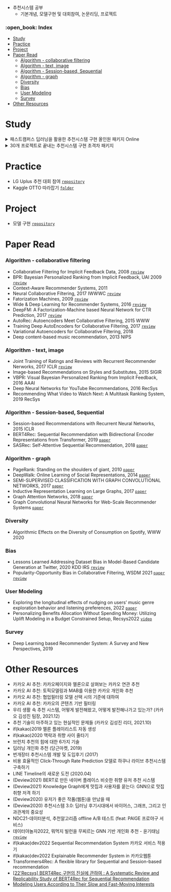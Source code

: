 - 추천시스템 공부
  - 기본개념, 모델구현 및 대회참여, 논문리딩, 프로젝트

<h3>:open_book: Index</h3>
<!-- TOC -->

- [Study](#study)
- [Practice](#practice)
- [Project](#project)
- [Paper Read](#paper-read)
    - [Algorithm - collaborative filtering](#algorithm---collaborative-filtering)
    - [Algorithm - text, image](#algorithm---text-image)
    - [Algorithm - Session-based, Sequential](#algorithm---session-based-sequential)
    - [Algorithm - graph](#algorithm---graph)
    - [Diversity](#diversity)
    - [Bias](#bias)
    - [User Modeling](#user-modeling)
    - [Survey](#survey)
- [Other Resources](#other-resources)

<!-- /TOC -->

# Study

<details>
<summary>패스트캠퍼스 딥러닝을 활용한 추천시스템 구현 올인원 패키지 Online</summary>
<div markdown="1">

- data
  - MovieLens(small)
  - KMRD(small)
  - Netflix
- 이론 (summary)
  - [content-based filtering](./fastcampus_lecture_1/summary/contents_based_filtering.md)
  - [neighborhood-based collaborative filtering](./fastcampus_lecture_1/summary/neighborhood_based_collaborative_filtering.md)
  - [model-based filtering](./fastcampus_lecture_1/summary/model_based_filtering.md)
  - [hybrid recommender system](./fastcampus_lecture_1/summary/hybrid_recommender_system.md)
  - [contextual aware recommender system](./fastcampus_lecture_1/summary/contextual_aware_recommender_system.md)
  - [evaluation metric](./fastcampus_lecture_1/summary/evaluation_metric.md)
- 실습 (code)
  - [movielens EDA](./fastcampus_lecture_1/notebook/00_movielens_eda.ipynb)
  - [movielens simple model](./fastcampus_lecture_1/notebook/01_movielens_simple_model.ipynb)
  - [movielens content-based filtering: TFIDF](./fastcampus_lecture_1/notebook/02_movielens_contents_based_filtering_TFIDF.ipynb)
  - [movielens neighborhood-based collaborative filtering](./fastcampus_lecture_1/notebook/03_movielens_neighborhood_based_collaborative_filtering.ipynb)
  - [movielens matrix factorization: svd](./fastcampus_lecture_1/notebook/04_movielens_matrix_factorization_svd.ipynb)
  - [KMRD, Netflix EDA](./fastcampus_lecture_1/notebook/05_KMRD_netflix_eda.ipynb)

</div>
</details>

<details>
<summary>30개 프로젝트로 끝내는 추천시스템 구현 초격차 패키지</summary>


</details>

# Practice

- LG Uplus 추천 대회 참여 [`repository`](https://github.com/minsoo9506/lg-uplus-RecSys-competition)
- Kaggle OTTO 따라잡기 [`folder`](./kaggle_OTTO/)

# Project
- 모델 구현 [`repository`](https://github.com/minsoo9506/RecModel)

# Paper Read

### Algorithm - collaborative filtering

- Collaborative Filtering for Implicit Feedback Data, 2008 [`review`](./paper_review/Collaborative%20Filtering%20for%20Implicit%20Feedback%20Data.md)
- BPR: Bayesian Personalized Ranking from Implicit Feedback, UAI 2009 [`review`](./paper_review/BPR%3A%20Bayesian%20Personalized%20Ranking%20from%20Implicit%20Feedback.md)
- Context-Aware Recommender Systems, 2011
- Neural Collaborative Filtering, 2017 IWWWC [`review`](./paper_review/Neural%20Collaborative%20Filtering.md)
- Fatorization Machines, 2009 [`review`](./paper_review/Factorization%20Machines.md)
- Wide & Deep Learning for Recommender Systems, 2016 [`review`](./paper_review/Wide%20%26%20Deep%20Learning%20for%20Recommender%20Systems.md)
- DeepFM: A Factorization-Machine based Neural Network for CTR Prediction, 2017 [`review`](./paper_review/DeepFM%3A%20A%20Factorization-Machine%20based%20Neural%20Network%20for%20CTR%20Prediction.md)
- AutoRec: Autoencoders Meet Collaborative Filtering, 2015 WWW
- Training Deep AutoEncoders for Collaborative Filtering, 2017 [`review`](./paper_review/Training%20Deep%20AutoEncoders%20for%20Collaborative%20Filtering.md)
- Variational Autoencoders for Collaborative Filtering, 2018
- Deep content-based music recommendation, 2013 NIPS

### Algorithm - text, image
- Joint Training of Ratings and Reviews with Recurrent Recommender Nerworks, 2017 ICLR [`review`](./paper_review/Joint%20Training%20of%20Ratings%20and%20Reviews%20with%20Recurrent%20Recommender%20Nerworks.md)
- Image-based Recommendations on Styles and Substitutes, 2015 SIGIR
- VBPR: Visual Bayesian Personalized Ranking from Implicit Feedback, 2016 AAAI
- Deep Neural Networks for YouTube Recommendations, 2016 RecSys
- Recommending What Video to Watch Next: A Multitask Ranking System, 2019 RecSys

### Algorithm - Session-based, Sequential

- Session-based Recommendations with Recurrent Neural Networks, 2015 ICLR
- BERT4Rec: Sequential Recommendation with Bidirectional Encoder Representations from Transformer, 2019 [`paper`](https://arxiv.org/abs/1904.06690)
- SASRec: Self-Attentive Sequential Recommendation, 2018 [`paper`](https://arxiv.org/abs/1808.09781)

### Algorithm - graph
- PageRank: Standing on the shoulders of giant, 2010 [`paper`](https://arxiv.org/pdf/1002.2858.pdf)
- DeepWalk: Online Learning of Social Representations, 2014 [`paper`](https://arxiv.org/pdf/1403.6652.pdf)
- SEMI-SUPERVISED CLASSIFICATION WITH GRAPH CONVOLUTIONAL NETWORKS, 2017 [`paper`](https://arxiv.org/pdf/1609.02907.pdf)
- Inductive Representation Learning on Large Graphs, 2017 [`paper`](https://arxiv.org/pdf/1706.02216.pdf)
- Graph Attention Networks, 2018 [`paper`](https://arxiv.org/pdf/1710.10903.pdf)
- Graph Convolutional Neural Networks for Web-Scale Recommender Systems [`paper`](https://arxiv.org/pdf/1806.01973.pdf)

### Diversity

- Algorithmic Effects on the Diversity of Consumption on Spotify, WWW 2020

### Bias

- Lessons Learned Addressing Dataset Bias in Model-Based Candidate Generation at Twitter, 2020 KDD IRS [`review`](./paper_review/Lessons%20Learned%20Addressing%20Dataset%20Bias%20in%20Model-Based%20Candidate%20Generation%20at%20Twitter.md)
- Popularity-Opportunity Bias in Collaborative Filtering, WSDM 2021 [`paper`](https://dl.acm.org/doi/pdf/10.1145/3437963.3441820) [`review`](./review/Popularity-Opportunity%20Bias%20in%20Collaborative%20Filtering.md)

### User Modeling
- Exploring the longitudinal effects of nudging on users’ music
genre exploration behavior and listening preferences, 2022 [`paper`](https://dl.acm.org/doi/pdf/10.1145/3523227.3546772)
- Personalizing Benefits Allocation Without Spending Money: Utilizing Uplift Modeling in a Budget Constrained Setup, Recsys2022 [`video`](https://dl.acm.org/doi/10.1145/3523227.3547381)

### Survey

- Deep Learning based Recommender System: A Survey and New Perspectives, 2019

# Other Resources

- 카카오 AI 추천: 카카오페이지와 멜론으로 살펴보는 카카오 연관 추천
- 카카오 AI 추천: 토픽모델링과 MAB를 이용한 카카오 개인화 추천
- 카카오 AI 추천: 협업필터링 모델 선택 시의 기준에 대하여
- 카카오 AI 추천: 카카오의 콘텐츠 기반 필터링
- 우리 생활 속 추천 시스템, 어떻게 발전해왔고, 어떻게 발전해나가고 있는가? (카카오 김성진 팀장, 2021.12)
- 추천 기술이 마주하고 있는 현실적인 문제들 (카카오 김성진 리더, 2021.10)
- if(kakao)2019 멜론 플레이리스트 자동 생성
- if(kakao)2020 맥락과 취향 사이 줄타기
- 브런치 추천의 힘에 대한 6가지 기술
- 딥러닝 개인화 추천 (당근마켓, 2019)
- 번개장터 추천시스템 개발 및 도입후기 (2017)
- 비용 효율적인 Click-Through Rate Prediction 모델로 하쿠나 라이브 추천시스템 구축하기
- LINE Timeline의 새로운 도전 (2020.04)
- (Deview2021) BERT로 만든 네이버 플레이스 비슷한 취향 유저 추천 시스템
- (Deview2021) Knowledge Graph에게 맛집과 사용자를 묻는다: GNN으로 맛집 취향 저격 하기
- (Deview2020) 유저가 좋은 작품(웹툰)을 만났을 때
- (Deview2020) 추천시스템 3.0: 딥러닝 후기시대에서 바이어스, 그래프, 그리고 인과관계의 중요성
- NDC21-데이터분석, 추천알고리즘 offline A/B 테스트 (feat: PAIGE 프로야구 서비스)
- 데이터야놀자2022, 뭐먹지 빌런을 무찌르는 GNN 기반 개인화 추천 - 윤기태님 [`review`](./review/%EB%AD%90%EB%A8%B9%EC%A7%80%20%EB%B9%8C%EB%9F%B0%EC%9D%84%20%EB%AC%B4%EC%B0%8C%EB%A5%B4%EB%8A%94%20GNN%20%EA%B8%B0%EB%B0%98%20%EA%B0%9C%EC%9D%B8%ED%99%94%20%EC%B6%94%EC%B2%9C.md)
- if(kakao)dev2022 Sequential Recommendation System 카카오 서비스 적용기
- if(kakao)dev2022 Explainable Recommender System in 카카오웹툰
- Transformers4Rec: A flexible library for Sequential and Session-based recommendation
- [[22'Recsys] BERT4Rec 구현의 진실에 관하여 : A Systematic Review and Replicability Study of BERT4Rec for Sequential Recommendation](https://mytype9591.tistory.com/m/6)
- [Modeling Users According to Their Slow and Fast-Moving Interests](https://research.atspotify.com/2022/02/modeling-users-according-to-their-slow-and-fast-moving-interests/)